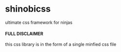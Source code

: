 # shinobicss
ultimate css framework for ninjas
#### FULL DISCLAIMER
this css library is in the form of a single minfied css file
